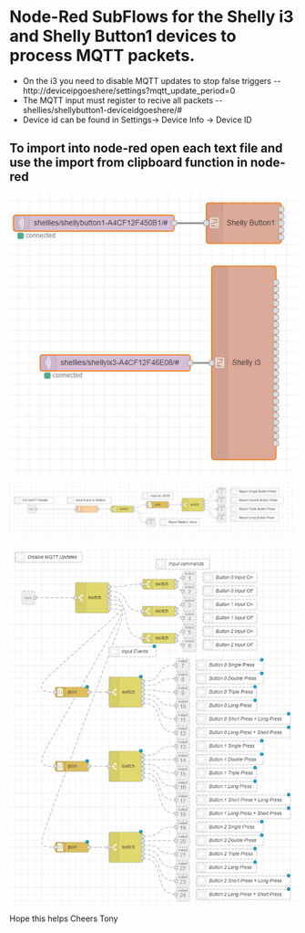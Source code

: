 <h1>Node-Red SubFlows for the Shelly i3 and Shelly Button1 devices to process MQTT packets.</h1>

* On the i3 you need to disable MQTT updates to stop false triggers -- http://deviceipgoeshere/settings?mqtt_update_period=0
* The MQTT input must register to recive all packets -- shellies/shellybutton1-deviceidgoeshere/#
* Device id can be found in Settings-> Device Info -> Device ID

<h2> To import into node-red open each text file and use the import from clipboard function in node-red </h2>


![User Controls](/Shelly%20Node-Red.JPG)

![User Controls](/Shelly%20Button1%20Subflow.JPG)

![User Controls](/Shelly%20i3%20Subflow.JPG)

Hope this helps
Cheers
Tony
